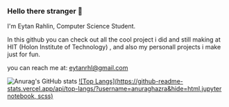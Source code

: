 ### Hello there stranger 👋

<!--
**BiggieFudge/BiggieFudge** is a ✨ _special_ ✨ repository because its `README.md` (this file) appears on your GitHub profile.

Here are some ideas to get you started:





-->

I'm Eytan Rahlin, Computer Science Student.

In this github you can check out all the cool project i did and still making at HIT (Holon Institute of Technology) , and also my personall projects i make just for fun.



you can reach me at: eytanrhl@gmail.com

![Anurag's GitHub stats](https://github-readme-stats.vercel.app/api?username=Biggiefudge&show_icons=true)
[![Top Langs](https://github-readme-stats.vercel.app/api/top-langs/?username=anuraghazra&hide=html,jupyter notebook, scss)](https://github.com/anuraghazra/github-readme-stats)
